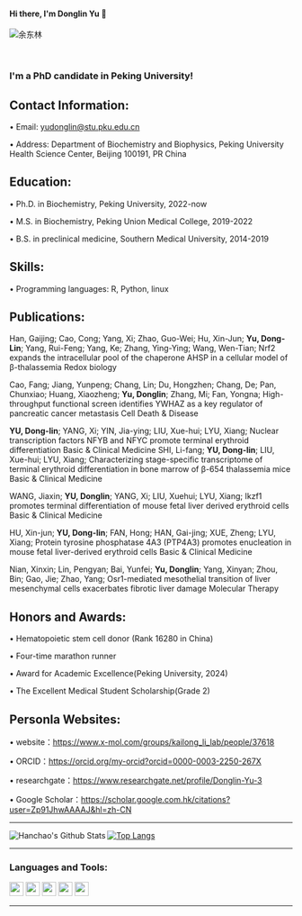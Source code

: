 #### Hi there, I'm Donglin Yu  👋
![余东林](https://github.com/user-attachments/assets/36912de9-d025-4f33-aa4b-b0a3e23be4ae)

<br />


### I'm a PhD candidate in Peking University!

## Contact Information:
 •	Email: yudonglin@stu.pku.edu.cn
 
 
 •	Address: Department of Biochemistry and Biophysics, Peking University Health Science Center, Beijing 100191, PR China
 
## Education:
 •	Ph.D. in Biochemistry, Peking University, 2022-now
 
 •	M.S. in Biochemistry, Peking Union Medical College, 2019-2022
 
 •	B.S. in preclinical medicine, Southern Medical University, 2014-2019
## Skills:
•	Programming languages: R, Python, linux 
## Publications:


Han, Gaijing; Cao, Cong; Yang, Xi; Zhao, Guo-Wei; Hu, Xin-Jun; **Yu, Dong-Lin**; Yang, Rui-Feng; Yang, Ke; Zhang, Ying-Ying; Wang, Wen-Tian; 	Nrf2 expands the intracellular pool of the chaperone AHSP in a cellular model of β-thalassemia	Redox biology

Cao, Fang; Jiang, Yunpeng; Chang, Lin; Du, Hongzhen; Chang, De; Pan, Chunxiao; Huang, Xiaozheng; **Yu, Donglin**; Zhang, Mi; Fan, Yongna; 	High-throughput functional screen identifies YWHAZ as a key regulator of pancreatic cancer metastasis	Cell Death & Disease

**YU, Dong-lin**; YANG, Xi; YIN, Jia-ying; LIU, Xue-hui; LYU, Xiang; 	Nuclear transcription factors NFYB and NFYC promote terminal erythroid differentiation	Basic & Clinical Medicine
SHI, Li-fang; **YU, Dong-lin**; LIU, Xue-hui; LYU, Xiang; 	Characterizing stage-specific transcriptome of terminal erythroid differentiation in bone marrow of β-654 thalassemia mice	Basic & Clinical Medicine

WANG, Jiaxin; **YU, Donglin**; YANG, Xi; LIU, Xuehui; LYU, Xiang; 	Ikzf1 promotes terminal differentiation of mouse fetal liver derived erythroid cells	Basic & Clinical Medicine

HU, Xin-jun; **YU, Dong-lin**; FAN, Hong; HAN, Gai-jing; XUE, Zheng; LYU, Xiang; 	Protein tyrosine phosphatase 4A3 (PTP4A3) promotes enucleation in mouse fetal liver-derived erythroid cells	Basic & Clinical Medicine

Nian, Xinxin; Lin, Pengyan; Bai, Yunfei; **Yu, Donglin**; Yang, Xinyan; Zhou, Bin; Gao, Jie; Zhao, Yang; 	Osr1-mediated mesothelial transition of liver mesenchymal cells exacerbates fibrotic liver damage	Molecular Therapy



## Honors and Awards:
•	Hematopoietic stem cell donor (Rank 16280 in China)

•	Four-time marathon runner 

•	Award for Academic Excellence(Peking University, 2024)

•	The Excellent Medical Student Scholarship(Grade 2)


## Personla Websites:
•	website：https://www.x-mol.com/groups/kailong_li_lab/people/37618

•	ORCID：https://orcid.org/my-orcid?orcid=0000-0003-2250-267X

•	researchgate：https://www.researchgate.net/profile/Donglin-Yu-3

•	Google Scholar：https://scholar.google.com.hk/citations?user=Zp91JhwAAAAJ&hl=zh-CN


---

<img align="left" alt="Hanchao's Github Stats" src="https://github-readme-stats.vercel.app/api?username=yudonglin506311858&show_icons=true&hide_border=true" />

[![Top Langs](https://github-readme-stats.vercel.app/api/top-langs/?username=yudonglin506311858&hide=html)](https://github.com/anuraghazra/github-readme-stats)


---

### Languages and Tools:

<p align="left">
<img src="https://img.shields.io/badge/python-3776AB.svg?&style=for-the-badge&logo=python&logoColor=white" height="25"/>
<img src="https://img.shields.io/badge/R-8892BF.svg?&style=for-the-badge&logo=r&logoColor=white" height="25"/>
<img src="https://img.shields.io/badge/Rstudio-F7DF1E.svg?&style=for-the-badge&logo=Rstudio&logoColor=white" height="25"/>
<img src="https://img.shields.io/badge/jupyter-F3631D.svg?&style=for-the-badge&logo=jupyter&logoColor=white" height="25"/>
<img src="https://img.shields.io/badge/anaconda-FB7A24.svg?&style=for-the-badge&logo=anaconda&logoColor=white" height="25"/>
</p>


---


<!-- 
### Recent Blog Posts
- [Functional Logistic Regression](https://dev.to/hanchaozhang/functional-logistic-regression-31b9)
- [First Post](https://dev.to/hanchaozhang/first-post-4edk)
-->




[website]: http://hanchaozhang.xyz
[twitter]: https://twitter.com/tedddddy_zhang
[youtube]: https://youtube.com/codeSTACKr
[instagram]: https://www.instagram.com/tedddddd_y/
[linkedin]: https://www.linkedin.com/in/hanchao-zhang-670105b7
[webdevplaylist]: https://www.youtube.com/playlist?list=PLkwxH9e_vrAJ0WbEsFA9W3I1W-g_BTsbt
[jsplaylist]: https://www.youtube.com/playlist?list=PLkwxH9e_vrALRJKu7wfXby3MKeflhTu6B
[cssplaylist]: https://www.youtube.com/playlist?list=PLkwxH9e_vrALSdvZuEh6gqQdmDoDIoqz4
[reactplaylist]: https://www.youtube.com/playlist?list=PLkwxH9e_vrAK4TdffpxKY3QGyHCpxFcQ0
[GoogleScholar]: https://scholar.google.com/citations?hl=en&user=bePCCD8AAAAJ
[facebook]: https://www.facebook.com/Ted.H.Chang
